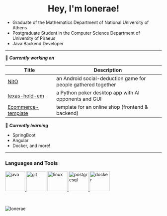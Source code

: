 <h1 align="center">Hey, I'm lonerae!</h1>

- Graduate of the Mathematics Department of National University of Athens<br>
- Postgraduate Student in the Computer Science Department of University of Piraeus<br>
- Java Backend Developer

----

🔭 ***Currently working on*** 

| Title | Description |
| --- | --- |
| [NitO](https://github.com/lonerae/NitO) | an Android social-deduction game for people gathered together |
| [texas-hold-em](https://github.com/lonerae/texas-hold-em) | a Python poker desktop app with AI opponents and GUI |
| [Ecommerce-template](https://github.com/lonerae/Ecommerce-template) | template for an online shop (frontend & backend) |

🌱 ***Currently learning*** 

- SpringBoot
- Angular
- Docker, and more!

----

<h3 align="left">Languages and Tools</h3>
<p align="left"> 
<a href="https://www.java.com" target="_blank"> <img src="https://www.vectorlogo.zone/logos/java/java-icon.svg" alt="java" width="64" height="64"/> </a>
<a href="https://git-scm.com/" target="_blank"> <img src="https://www.vectorlogo.zone/logos/git-scm/git-scm-icon.svg" alt="git" width="64" height="64"/></a> 
<a href="https://www.linux.org/" target="_blank"> <img src="https://www.vectorlogo.zone/logos/linux/linux-icon.svg" alt="linux" width="64" height="64"/> </a>
<a href="https://www.postgresql.org" target="_blank"> <img src="https://www.vectorlogo.zone/logos/postgresql/postgresql-icon.svg" alt="postgresql" width="64" height="64"/> </a> 
<a href="https://www.docker.com" target="_blank"> <img src="https://www.vectorlogo.zone/logos/docker/docker-official.svg" alt="docker" width="64" height="64"/></a> 
</p>

<br>

<p><img align="center" src="https://github-readme-stats.vercel.app/api/top-langs?username=lonerae&show_icons=true&locale=en&layout=compact" alt="lonerae" /></p>

